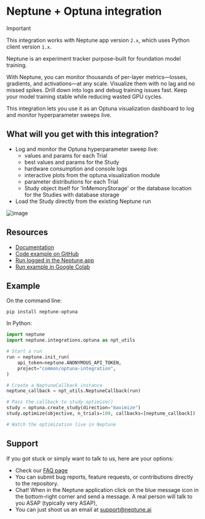 # Neptune + Optuna integration

> [!IMPORTANT]
> This integration works with Neptune app version `2.x`, which uses Python client version `1.x`.<br/>

Neptune is an experiment tracker purpose-built for foundation model training.

With Neptune, you can monitor thousands of per-layer metrics—losses, gradients, and activations—at any scale. Visualize them with no lag and no missed spikes. Drill down into logs and debug training issues fast. Keep your model training stable while reducing wasted GPU cycles.

This integration lets you use it as an Optuna visualization dashboard to log and monitor hyperparameter sweeps live.

## What will you get with this integration?

* Log and monitor the Optuna hyperparameter sweep live:
  * values and params for each Trial
  * best values and params for the Study
  * hardware consumption and console logs
  * interactive plots from the optuna.visualization module
  * parameter distributions for each Trial
  * Study object itself for 'InMemoryStorage' or the database location for the Studies with database storage
* Load the Study directly from the existing Neptune run

![image](https://docs-legacy.neptune.ai/img/app/integrations/optuna.png)

## Resources

* [Documentation](https://docs-legacy.neptune.ai/integrations/optuna)
* [Code example on GitHub](https://github.com/neptune-ai/examples/blob/main/integrations-and-supported-tools/optuna/scripts)
* [Run logged in the Neptune app](https://app.neptune.ai/o/common/org/optuna-integration/runs/details?viewId=b6190a29-91be-4e64-880a-8f6085a6bb78&detailsTab=dashboard&dashboardId=Vizualizations-5ea92658-6a56-4656-b225-e81c6fbfc8ab&shortId=NEP1-18517&type=run)
* [Run example in Google Colab](https://colab.research.google.com/github/neptune-ai/examples/blob/master/integrations-and-supported-tools/optuna/notebooks/Neptune_Optuna_integration.ipynb)

## Example

On the command line:

```
pip install neptune-optuna
```

In Python:

```python
import neptune
import neptune.integrations.optuna as npt_utils

# Start a run
run = neptune.init_run(
    api_token=neptune.ANONYMOUS_API_TOKEN,
    project="common/optuna-integration",
)

# Create a NeptuneCallback instance
neptune_callback = npt_utils.NeptuneCallback(run)

# Pass the callback to study.optimize()
study = optuna.create_study(direction="maximize")
study.optimize(objective, n_trials=100, callbacks=[neptune_callback])

# Watch the optimization live in Neptune
```

## Support

If you got stuck or simply want to talk to us, here are your options:

* Check our [FAQ page](https://docs-legacy.neptune.ai/getting_help)
* You can submit bug reports, feature requests, or contributions directly to the repository.
* Chat! When in the Neptune application click on the blue message icon in the bottom-right corner and send a message. A real person will talk to you ASAP (typically very ASAP),
* You can just shoot us an email at support@neptune.ai
